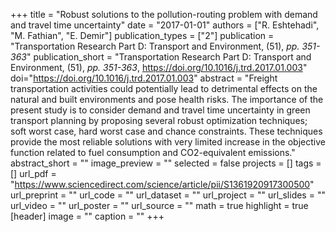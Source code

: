 +++
title = "Robust solutions to the pollution-routing problem with demand and travel time uncertainty"
date = "2017-01-01"
authors = ["R. Eshtehadi", "M. Fathian", "E. Demir"]
publication_types = ["2"]
publication = "Transportation Research Part D: Transport and Environment, (51), _pp. 351-363_"
publication_short = "Transportation Research Part D: Transport and Environment, (51), _pp. 351-363_, https://doi.org/10.1016/j.trd.2017.01.003"
doi="https://doi.org/10.1016/j.trd.2017.01.003"
abstract = "Freight transportation activities could potentially lead to detrimental effects on the natural and built environments and pose health risks. The importance of the present study is to consider demand and travel time uncertainty in green transport planning by proposing several robust optimization techniques; soft worst case, hard worst case and chance constraints. These techniques provide the most reliable solutions with very limited increase in the objective function related to fuel consumption and CO2-equivalent emissions."
abstract_short = ""
image_preview = ""
selected = false
projects = []
tags = []
url_pdf = "https://www.sciencedirect.com/science/article/pii/S1361920917300500"
url_preprint = ""
url_code = ""
url_dataset = ""
url_project = ""
url_slides = ""
url_video = ""
url_poster = ""
url_source = ""
math = true
highlight = true
[header]
image = ""
caption = ""
+++
